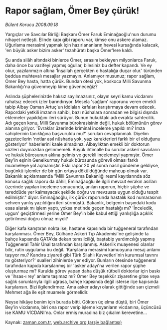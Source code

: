 # Rapor sağlam, Ömer Bey çürük!

*Bülent Korucu 2008.09.18*

<tr><td class="metin" colspan="2" style="padding-top: 20px; padding-left: 5px; padding-right: 10px;">Yargıçlar ve Savcılar Birliği Başkanı Ömer Faruk Eminağaoğlu'nun durumu nihayet netleşti. Elinde kapı gibi raporu var, kimse onu askere alamaz. Uğurlama merasimi yapmak için hazırlananların hevesi kursağında kalacak, 'en büyük asker bizim asker' tezahüratı başka Ömer'lere kaldı.</td></tr><tr><td class="metin" colspan="2" style="padding-top: 20px; padding-left: 5px; padding-right: 10px;"><p>Şu anda silâh altındaki binlerce Ömer, sırasını bekleyen milyonlarca Faruk, daha önce bu vazifeyi yapmış oğullar, bilesiniz bu defter kapandı. Ve ey okur, yazılarımızın altına 'İnşallah gerçekten o hastalığa duçar olur.' türünden beddua muhtevalı mesajlar yazmayın. Anlamıyor musunuz; rapor sağlam, Ömer Bey hasta, hatta çürük. Bundan ötesi yok, koskoca Milli Savunma Bakanlığı'na güvenmeyip kime güveneceğiz? 
<p>Aslında şüphelerinizde haksız sayılmazsınız, olayın seyri kamu vicdanını rahatsız edecek izler barındırıyor. Mesela 'sağlam' raporunu veren emekli tabip Albay Osman Artuç'un iddiaları kafaları karıştırmaya devam edecek. Rapordaki yetkili imzanın sahibi, bazı nüshalara sonradan ve bilgisi dışında eklemeler yapıldığını ileri sürüyor. Bunun hukuktaki adı evrakta sahtecilik. Adı geçen konu, Milli Savunma bürokrasisinin değil, hukuk bölümünün görev alanına giriyor. 'Evraklar üzerinde kriminal inceleme yapıldı mı? İmza sahiplerinin tanıklığına başvuruldu mu?' soruları cevaplanmalı. Diyelim gazetecilerin 'notlar asıl nüshada yok, yazı karakterleri farklı bir el olduğunu gösteriyor' haberlerini kaale almadınız. Albaylıktan emekli bir doktorun sözleri duymazdan gelinmemeli. Büyük ihtimalle bu sorular askerî savcıların ve hukuk bürosunun aklına gelmiş ve gerekli incelemeyi yapmıştır. Ömer Bey'in eşinin Genelkurmay hukuk bürosunda görevli olması farklı muameleye yol açmamıştır. Eski rapor 20 yıl sonra nasıl gündeme geldiyse, bugünkü işlemler de bir gün ortaya döküldüğünde mahcup olmak var. Bakanlık açıklamasında "Milli Savunma Bakanlığı resmî kayıtlarında söz konusu sağlık raporu da dâhil, Eminağaoğlu ile ilgili mevcut evrakın asılları üzerinde yapılan inceleme sonucunda, anılan raporun, hiçbir şüphe ve tereddüde yer kalmayacak şekilde doğru ve mevzuata uygun olduğu tespit edilmiştir." diyor. Eminağaoğlu, ilk çürük raporunda hastalık kod numarasının sehven yanlış yazıldığını ileri sürmüştü. Bakanlık, belgenin başındaki kodu esas alarak mı işlem yaptı, yoksa metinde geçen hastalığı mı? 'İnceledik, uygun' geçiştirmesi yerine Ömer Bey'in bile kabul ettiği yanlışlığa açıklık getirilmesi doğru olmaz mıydı?
<p>Diğer kafa karıştıran nokta ise, hastane kapısında bir tuğgeneral tarafından karşılanması. Ömer Bey, Gülhane Askerî Tıp Akademisi'ne gelişinde ta bahçe kapısında GATA'da dekan temsilciliği, baştabip yardımcılığı yapmış Tuğgeneral Tahir Ünal tarafından karşılanmış. Askerlik muayenesi olanlar bilir, rutin uygulama bu değil. 'Karşılama merasimi kamuoyuna mesaj anlamı taşıyor mu? Kandıra ziyareti gibi Türk Silahlı Kuvvetleri'nin kurumsal tavrını mı gösteriyor?' sualleri zihinlerde yer ediyor. Bunların ötesinde tuğgeneral tarafından kapıda karşılanmış bir 'asker adayı'na verilen rapor şüphe oluşturmaz mı? Kurulda görev yapan daha düşük rütbeli doktorlar için baskı ve 'ihsas-ı rey' anlamı taşımaz mı? Ömer Bey teşekkür ziyaretine gitse veya sağlık sorunlarıyla ilgili uğrasa, bahçe kapısında değil isterse ilçe kapısında karşılansın. Bizi ilgilendirmez. Ama asker adayı olarak gittiğinde sarı çizmeli Mehmet ağa ile eşit muamele görmelidir. 
<p>Neyse hikâye benim için burada bitti. Gökten üç elma düştü, biri Ömer Bey'in vicdanına, biri ona rapor verip işleme koyanların vicdanına, üçüncüsü ise KAMU VİCDANI'na. Onlar ermiş muradına biz çıkalım kerevetine...<br/></p></p></p></p></td></tr>

Kaynak: [zaman.com.tr](http://zaman.com.tr/yazar.do?yazino=739519), [web.archive.org (arşiv bağlantısı)](http://web.archive.org/web/20080921011612/http://www.zaman.com.tr:80/yazar.do?yazino=739519)
